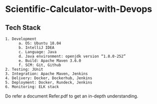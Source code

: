 # Scientific-Calculator-with-Devops
## Tech Stack
```
1. Development
      a. OS: Ubuntu 18.04 
      b. IntelliJ IDEA
      c. Language: Java
      d. Java environment: openjdk version “1.8.0-252”
      e. Build: Apache Maven 3.6.0
      f. SCM: Git, Github
2. Testing: JUnit
3. Integration: Apache Maven, Jenkins
4. Delivery: Docker, Dockerhub, Jenkins 
5. Deployment: Docker, Rundeck, Jenkins
6. Monitoring: ELK stack
```

Do refer a document Refer.pdf to get an in-depth understanding.
